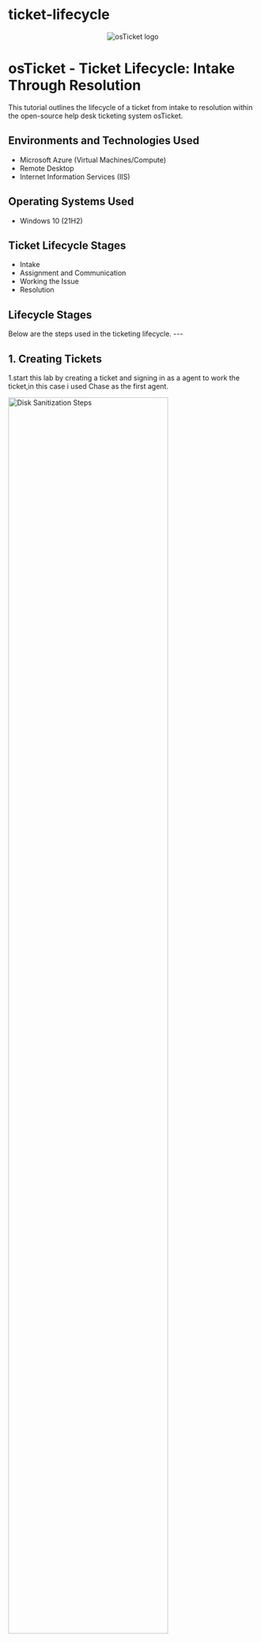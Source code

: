 # ticket-lifecycle
<p align="center">
<img src="https://i.imgur.com/Clzj7Xs.png" alt="osTicket logo"/>
</p>

<h1>osTicket - Ticket Lifecycle: Intake Through Resolution</h1>
This tutorial outlines the lifecycle of a ticket from intake to resolution within the open-source help desk ticketing system osTicket.<br />



<h2>Environments and Technologies Used</h2>

- Microsoft Azure (Virtual Machines/Compute)
- Remote Desktop
- Internet Information Services (IIS)

<h2>Operating Systems Used </h2>

- Windows 10</b> (21H2)

<h2>Ticket Lifecycle Stages</h2>

- Intake
- Assignment and Communication
- Working the Issue
- Resolution

<h2>Lifecycle Stages</h2>
Below are the steps used in the ticketing lifecycle.
---

## 1. Creating Tickets
1.start this lab by creating a ticket and signing in as a agent to work the ticket,in this case
  i used Chase as the first agent. 

<p>
<img src="https://i.imgur.com/tBlwbFG.png" height="80%" width="80%" alt="Disk Sanitization Steps"/>
</p>
<p>

  
---
  
2. open the ticket and started setting it up.
<ul>
  <li>priority emergency</li>
  <li>department= corp. admin</li>
  <li>assign ticket to chase{myself in this case}</li>
  <li>SLA plan= choose SEV-A</li> 
</p>
<br />

<p>
<img src="https://i.imgur.com/2wN3TPe.png" height="80%" width="80%" alt="Disk Sanitization Steps"/>
</p>
<p>


---

3. After setting up the ticket i worked on it, talked to the client
  <p>as though it was in real life working as a desk help agent.
</p>
<br />

<p>
<img src="https://i.imgur.com/ifBsoGB.png" height="80%" width="80%" alt="Disk Sanitization Steps"/>
</p>
<p>
1.  created the ticket as katty.</p>


---


4. After all that set up i started working the ticket as i said is always best to talk in the phone to have a better understanding of the proble, and be able to make a corect assesment of the problem.
</p>
<br />

<p>
<img src="https://i.imgur.com/bRr5AYv.png" height="80%" width="80%" alt="Disk Sanitization Steps"/>
</p>
<p>


---


5. went back and forth with the client resolved the ticket and closed it.
</p>
<br />

<p>
<img src="https://i.imgur.com/lBmkURi.png" height="80%" width="80%" alt="Disk Sanitization Steps"/>
</p>
<p>
- The above screenshot shows a ticket closing

---


6. After setting up the ticket i worked on it, talked to the client
  <p>as though it was in real life working as a desk help agent.
</p>
<br />

<p>
<img src="https://i.imgur.com/ifBsoGB.png" height="80%" width="80%" alt="Disk Sanitization Steps"/>
</p>
<p>


---


7.Set Properties to all the tickets; do SEV-A (SysAdmins last), observe ticket becomes inaccessible
Switch to admin panel and assign yourself View-access to Sys Admins
Switch to agent panel and observe the escalated ticket
Observe that you can no longer make changes to it
</p>
<br />

<p>
<img src="https://i.imgur.com/chYlXkt.png" height="80%" width="80%" alt="Disk Sanitization Steps"/>
</p>
<p>


---


3. After setting up the ticket i worked on it, talked to the client
  <p>as though it was in real life working as a desk help agent.
</p>
<br />

<p>
<img src="https://i.imgur.com/ifBsoGB.png" height="80%" width="80%" alt="Disk Sanitization Steps"/>
</p>
<p>
